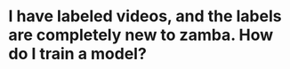 # I have labeled videos, and the labels are completely new to zamba. How do I train a model?

<!-- TODO><!-->